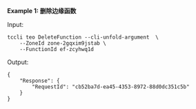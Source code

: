 **Example 1: 删除边缘函数**



Input: 

```
tccli teo DeleteFunction --cli-unfold-argument  \
    --ZoneId zone-2gqxim9jstab \
    --FunctionId ef-zcyhwq1d
```

Output: 
```
{
    "Response": {
        "RequestId": "cb52ba7d-ea45-4353-8972-88d0dc351c5b"
    }
}
```

